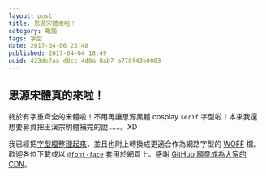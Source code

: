 ```yaml
---
layout: post
title: 思源宋體來啦！
category: 電腦
tags: 字型
date: 2017-04-06 23:48
published: 2017-04-04 18:49
uuid: 423de7aa-d0cc-4d0a-8ab7-a778f43b0083
---
```

思源宋體真的來啦！
------------------
終於有字重齊全的宋體啦！不用再讓思源黑體 cosplay `serif`
字型啦！本來我還想要募資把王漢宗明體補完的說……。XD

我已經把[字型檔整理起來][repo]，並且也附上轉換成更適合作為網路字型的
[WOFF][woff] 檔。歡迎各位下載或以 [`@font-face`][face] 套用於網頁上。感謝
[GitHub 願意成為大家的 CDN][cors]。

[cors]: https://twitter.com/invisiblecomma/status/575219895308324864
[face]: https://developer.mozilla.org/zh-TW/docs/Web/CSS/@font-face
[repo]: https://github.com/jdh8/source-han-serif
[woff]: https://zh.wikipedia.org/wiki/Web%E9%96%8B%E6%94%BE%E5%AD%97%E5%9E%8B%E6%A0%BC%E5%BC%8F
